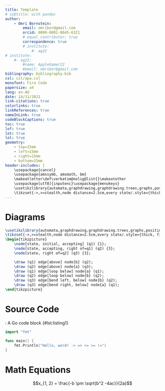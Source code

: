 ```yaml
---
title: Template
# subtitle: with pandoc
author:
	- Omri Bornstein:
		email: omribor@gmail.com
		orcid: 0000-0001-8645-6321
		# equal_contributor: true
		correspondence: true
		# institute:
		 	#- ag22
# institute:
	#- ag22:
		#name: AppleGamer22
		#email: omribor@gmail.com
bibliography: bibliography.bib
csl: csl/apa.csl
monofont: Fira Code
papersize: a4
lang: en-AU
date: 14/11/2021
link-citations: true
colorlinks: true
linkReferences: true
nameInLink: true
codeBlockCaptions: true
toc: true
lof: true
lot: true
lol: true
geometry:
	- top=15mm
	- left=15mm
	- right=15mm
	- bottom=15mm
header-includes: |
	\usepackage{cancel}
	\usepackage{amssymb, amsmath, bm}
	\makeatletter\def\verbatim@nolig@list{}\makeatother
	\usepackage[utf8]{inputenc}\usepackage{menukeys}
	\usetikzlibrary{automata,graphdrawing,graphdrawing.trees,graphs,positioning,arrows}
	\tikzset{->,>=stealth,node distance=2.5cm,every state/.style={thick, fill=gray!10},initial text=$ $}
---
```

# Diagrams
```{.tikz caption="Finite Automaton that accepts only those words that **do not** end in $ba$"}
\usetikzlibrary{automata,graphdrawing,graphdrawing.trees,graphs,positioning,arrows}
\tikzset{->,>=stealth,node distance=2.5cm,every state/.style={thick, fill=gray!10},initial text=$ $}
\begin{tikzpicture}
	\node[state, initial, accepting] (q1) {1};
	\node[state, accepting, right of=q1] (q2) {3};
	\node[state, right of=q2] (q3) {3};

	\draw (q1) edge[above] node{b} (q2);
	\draw (q2) edge[above] node{a} (q3);
	\draw (q1) edge[loop below] node{a} (q1);
	\draw (q2) edge[loop below] node{b} (q2);
	\draw (q3) edge[bend left, below] node{b} (q2);
	\draw (q3) edge[bend right, below] node{a} (q1);
\end{tikzpicture}
```

<!-- \begin{figure}[ht]
	\centering -->
<!-- \begin{tikzpicture}
	\node[state, initial, accepting] (q1) {1};
	\node[state, accepting, right of=q1] (q2) {3};
	\node[state, right of=q2] (q3) {3};

	\draw (q1) edge[above] node{b} (q2);
	\draw (q2) edge[above] node{a} (q3);
	\draw (q1) edge[loop below] node{a} (q1);
	\draw (q2) edge[loop below] node{b} (q2);
	\draw (q3) edge[bend left, below] node{b} (q2);
	\draw (q3) edge[bend right, below] node{a} (q1);
\end{tikzpicture} -->
<!-- \end{figure} -->

# Source Code
: A Go code block {#lst:listing1}
```go
import "fmt"

func main() {
	fmt.Println("Hello, word! -> => <= >= !=")
}
```

# Math Equations
$$x_{1, 2} = \frac{-b \pm \sqrt{b^2 -4ac}}{2a}$$
